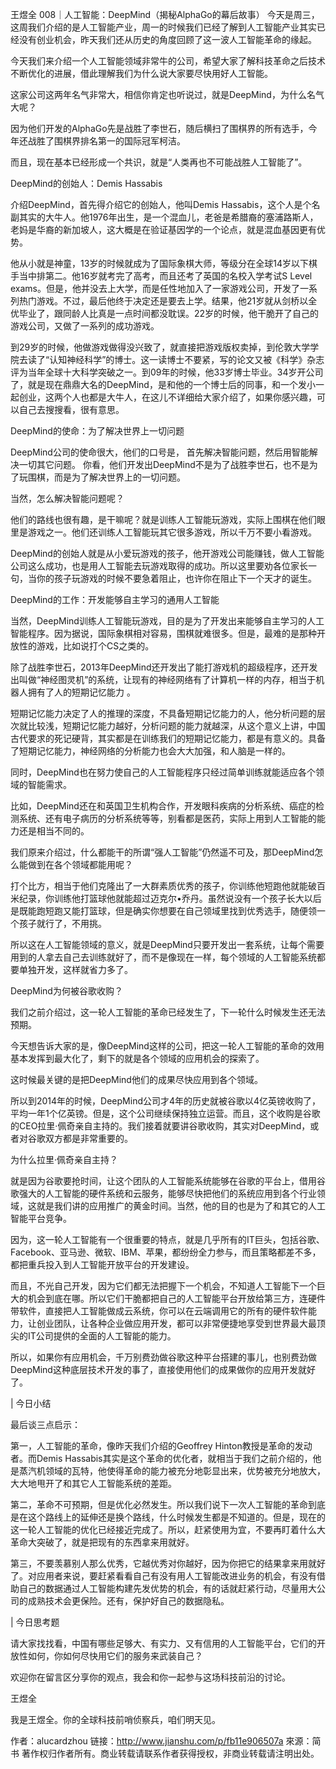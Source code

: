 王煜全 008｜人工智能：DeepMind（揭秘AlphaGo的幕后故事）
今天是周三，这周我们介绍的是人工智能产业，周一的时候我们已经了解到人工智能产业其实已经没有创业机会，昨天我们还从历史的角度回顾了这一波人工智能革命的缘起。



今天我们来介绍一个人工智能领域非常牛的公司，希望大家了解科技革命之后技术不断优化的进展，借此理解我们为什么说大家要尽快用好人工智能。

这家公司这两年名气非常大，相信你肯定也听说过，就是DeepMind，为什么名气大呢？

因为他们开发的AlphaGo先是战胜了李世石，随后横扫了围棋界的所有选手，今年还战胜了围棋界排名第一的国际冠军柯洁。

而且，现在基本已经形成一个共识，就是“人类再也不可能战胜人工智能了”。

DeepMind的创始人：Demis Hassabis

介绍DeepMind，首先得介绍它的创始人，他叫Demis Hassabis，这个人是个名副其实的大牛人。他1976年出生，是一个混血儿，老爸是希腊裔的塞浦路斯人，老妈是华裔的新加坡人，这大概是在验证基因学的一个论点，就是混血基因更有优势。

他从小就是神童，13岁的时候就成为了国际象棋大师，等级分在全球14岁以下棋手当中排第二。他16岁就考完了高考，而且还考了英国的名校入学考试S Level exams。但是，他并没去上大学，而是任性地加入了一家游戏公司，开发了一系列热门游戏。不过，最后他终于决定还是要去上学。结果，他21岁就从剑桥以全优毕业了，跟同龄人比真是一点时间都没耽误。22岁的时候，他干脆开了自己的游戏公司，又做了一系列的成功游戏。

到29岁的时候，他做游戏做得没兴致了，就直接把游戏版权卖掉，到伦敦大学学院去读了“认知神经科学”的博士。这一读博士不要紧，写的论文又被《科学》杂志评为当年全球十大科学突破之一。到09年的时候，他33岁博士毕业。34岁开公司了，就是现在鼎鼎大名的DeepMind，是和他的一个博士后的同事，和一个发小一起创业，这两个人也都是大牛人，在这儿不详细给大家介绍了，如果你感兴趣，可以自己去搜搜看，很有意思。

DeepMind的使命：为了解决世界上一切问题

DeepMind公司的使命很大，他们的口号是， 首先解决智能问题，然后用智能解决一切其它问题。 你看，他们开发出DeepMind不是为了战胜李世石，也不是为了玩围棋，而是为了解决世界上的一切问题。

当然，怎么解决智能问题呢？

他们的路线也很有趣，是干嘛呢？就是训练人工智能玩游戏，实际上围棋在他们眼里是游戏之一。他们还训练人工智能玩其它很多游戏，所以千万不要小看游戏。

DeepMind的创始人就是从小爱玩游戏的孩子，他开游戏公司能赚钱，做人工智能公司这么成功，也是用人工智能去玩游戏取得的成功。所以这里要劝各位家长一句，当你的孩子玩游戏的时候不要急着阻止，也许你在阻止下一个天才的诞生。

DeepMind的工作：开发能够自主学习的通用人工智能

当然，DeepMind训练人工智能玩游戏，目的是为了开发出来能够自主学习的人工智能程序。因为据说，国际象棋相对容易，围棋就难很多。但是，最难的是那种开放性的游戏，比如说打个CS之类的。

除了战胜李世石，2013年DeepMind还开发出了能打游戏机的超级程序，还开发出叫做“神经图灵机”的系统，让现有的神经网络有了计算机一样的内存，相当于机器人拥有了人的短期记忆能力 。

短期记忆能力决定了人的推理的深度，不具备短期记忆能力的人，他分析问题的层次就比较浅，短期记忆能力越好，分析问题的能力就越深，从这个意义上讲，中国古代要求的死记硬背，其实都是在训练我们的短期记忆能力，都是有意义的。具备了短期记忆能力，神经网络的分析能力也会大大加强，和人脑是一样的。

同时，DeepMind也在努力使自己的人工智能程序只经过简单训练就能适应各个领域的智能需求。

比如，DeepMind还在和英国卫生机构合作，开发眼科疾病的分析系统、癌症的检测系统、还有电子病历的分析系统等等，别看都是医药，实际上用到人工智能的能力还是相当不同的。

我们原来介绍过，什么都能干的所谓“强人工智能”仍然遥不可及，那DeepMind怎么能做到在各个领域都能用呢？

打个比方，相当于他们克隆出了一大群素质优秀的孩子，你训练他短跑他就能破百米纪录，你训练他打篮球他就能超过迈克尔•乔丹。虽然说没有一个孩子长大以后是既能跑短跑又能打篮球，但是确实你想要在自己领域里找到优秀选手，随便领一个孩子就行了，不用挑。

所以这在人工智能领域的意义，就是DeepMind只要开发出一套系统，让每个需要用到的人拿去自己去训练就好了，而不是像现在一样，每个领域的人工智能系统都要单独开发，这样就省力多了。

DeepMind为何被谷歌收购？

我们之前介绍过，这一轮人工智能的革命已经发生了，下一轮什么时候发生还无法预期。

今天想告诉大家的是，像DeepMind这样的公司，把这一轮人工智能的革命的效用基本发挥到最大化了，剩下的就是各个领域的应用机会的探索了。

这时候最关键的是把DeepMind他们的成果尽快应用到各个领域。

所以到2014年的时候，DeepMind公司才4年的历史就被谷歌以4亿英镑收购了，平均一年1个亿英镑。但是，这个公司继续保持独立运营。而且，这个收购是谷歌的CEO拉里·佩奇亲自主持的。我们接着就要讲谷歌收购，其实对DeepMind，或者对谷歌双方都是非常重要的。

为什么拉里·佩奇亲自主持？

就是因为谷歌要抢时间，让这个团队的人工智能系统能够在谷歌的平台上，借用谷歌强大的人工智能的硬件系统和云服务，能够尽快把他们的系统应用到各个行业领域，这就是我们讲的应用推广的黄金时间。当然，他的目的也是为了和其它的人工智能平台竞争。

因为，这一轮人工智能有一个很重要的特点，就是几乎所有的IT巨头，包括谷歌、Facebook、亚马逊、微软、IBM、苹果，都纷纷全力参与，而且策略都差不多，都把重兵投入到人工智能开放平台的开发建设。



而且，不光自己开发，因为它们都无法把握下一个机会，不知道人工智能下一个巨大的机会到底在哪。所以它们干脆都把自己的人工智能平台开放给第三方，连硬件带软件，直接把人工智能做成云系统，你可以在云端调用它的所有的硬件软件能力，让创业团队，让各种企业做应用开发，都可以非常便捷地享受到世界最大最顶尖的IT公司提供的全面的人工智能的能力。

所以，如果你有应用机会，千万别费劲做谷歌这种平台搭建的事儿，也别费劲做DeepMind这种底层技术开发的事了，直接使用他们的成果做你的应用开发就好了。

| 今日小结

最后谈三点启示：

第一，人工智能的革命，像昨天我们介绍的Geoffrey Hinton教授是革命的发动者。而Demis Hassabis其实是这个革命的优化者，就相当于我们之前介绍的，他是蒸汽机领域的瓦特，他使得革命的能力被充分地彰显出来，优势被充分地放大，大大地甩开了和其它人工智能系统的差距。

第二，革命不可预期，但是优化必然发生。所以我们说下一次人工智能的革命到底是在这个路线上的延伸还是换个路线，什么时候发生都是不知道的。但是，现在的这一轮人工智能的优化已经接近完成了。所以，赶紧使用为宜，不要再盯着什么大革命大突破了，就是把现有的东西拿来用就好。

第三，不要羡慕别人那么优秀，它越优秀对你越好，因为你把它的结果拿来用就好了。对应用者来说，要赶紧看看自己有没有用人工智能改进业务的机会，有没有借助自己的数据通过人工智能构建先发优势的机会，有的话就赶紧行动，尽量用大公司的成熟技术会更保险。还有，保护好自己的数据隐私。

| 今日思考题

请大家找找看，中国有哪些足够大、有实力、又有信用的人工智能平台，它们的开放性如何，你如何尽快用它们的服务来武装自己？

欢迎你在留言区分享你的观点，我会和你一起参与这场科技前沿的讨论。 

王煜全

我是王煜全。你的全球科技前哨侦察兵，咱们明天见。

作者：alucardzhou
链接：http://www.jianshu.com/p/fb11e906507a
來源：简书
著作权归作者所有。商业转载请联系作者获得授权，非商业转载请注明出处。
